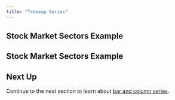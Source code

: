 ```yaml
---
title: "Treemap Series"
---
```


## Stock Market Sectors Example

<chart-example title='Stock Market Sectors' name='stock-market-sectors' type='generated'></chart-example>

## Stock Market Sectors Example

<chart-example title='Organizational Chart' name='org-chart' type='generated'></chart-example>



## Next Up

Continue to the next section to learn about [bar and column series](../charts-bar-series/).
